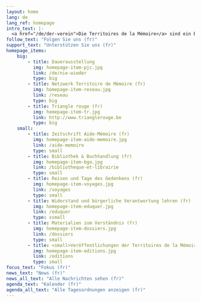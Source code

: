 ```yaml
---
layout: home
lang: de
lang_ref: homepage
intro_text: |-
  <a href="/de/der-verein">Die Territoires de la Mémoire</a> sind ein Bildungszentrum für Widerstand und bürgerliche Verantwortung. Um mit Kindern, Jugendlichen und Erwachsenen Gedächtnisarbeit zu leisten, entwickelt der Verein verschiedene Initiativen, die die Vergangenheit vermitteln und die Beteiligung aller am Aufbau einer demokratischen Gesellschaft als Garant der Grundfreiheiten fördern sollen.
follow_text: "Folgen Sie uns (fr)"
support_text: "Unterstützen Sie uns (fr)"
homepage_items:
    big:
        - title: Dauerausstellung
          img: homepage-item-pjc.jpg
          link: /de/nie-wieder
          type: big
        - title: Netzwerk Territoire de Mémoire (fr)
          img: homepage-item-reseau.jpg
          link: /reseau
          type: big
        - title: Triangle rouge (fr)
          img: homepage-item-tr.jpg
          link: http://www.trianglerouge.be
          type: big
    small:
        - title: Zeitschrift Aide-Mémoire (fr)
          img: homepage-item-aide-memoire.jpg
          link: /aide-memoire
          type: small
        - title: Bibliothek & Buchhandlung (fr)
          img: homepage-item-bgo.jpg
          link: /bibliotheque-et-librairie
          type: small
        - title: Reisen und Tage des Gedenkens (fr)
          img: homepage-item-voyages.jpg
          link: /voyages
          type: small
        - title: Widerstand und bürgerliche Verantwortung lehren (fr)
          img: homepage-item-eduquer.jpg
          link: /eduquer
          type: xsmall
        - title: Materialien zum Verständnis (fr)
          img: homepage-item-dossiers.jpg
          link: /dossiers
          type: small
        - title: <small>Veröffentlichungen der Territoires de la Mémoire (fr)</small>
          img: homepage-item-editions.jpg
          link: /editions
          type: small
focus_text: "Fokus (fr)"
news_text: "News (fr)"
news_all_text: "Alle Nachrichten sehen (fr)"
agenda_text: "Kalender (fr)"
agenda_all_text: "Alle Tagesordnungen anzeigen (fr)"
---
```

